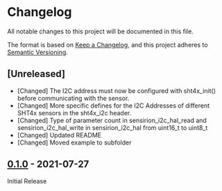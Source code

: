 # Changelog
All notable changes to this project will be documented in this file.

The format is based on [Keep a Changelog](https://keepachangelog.com/en/1.0.0/),
and this project adheres to [Semantic Versioning](https://semver.org/spec/v2.0.0.html).


## [Unreleased]

- [Changed] The I2C address must now be configured with sht4x_init() before communicating with the sensor.
- [Changed] More specific defines for the I2C Addresses of different SHT4x sensors in the sht4x_i2c header.
- [Changed] Type of parameter count in sensirion_i2c_hal_read and sensirion_i2c_hal_write in sensirion_i2c_hal from uint16_t to uint8_t
- [Changed] Updated README
- [Changed] Moved example to subfolder



## [0.1.0] - 2021-07-27

Initial Release

[0.1.0]: https://github.com/Sensirion/embedded-i2c-sht4x/releases/tag/0.1.0

